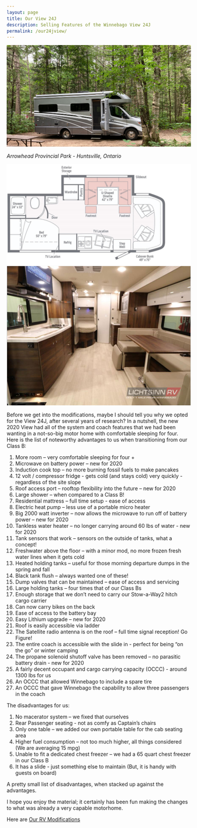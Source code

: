 ```yaml
---
layout: page
title: Our View 24J
description: Selling Features of the Winnebago View 24J
permalink: /our24jview/
---
```


<img src="/assets/OurViewweb.jpg"/>

<i>Arrowhead Provincial Park - Huntsville, Ontario</i>

<img src="/assets/webfloorplan.jpg"/>

<img src="/assets/webinterior.jpg"/>

Before we get into the modifications, maybe I should tell you why we opted for the View 24J, after several years of research?  In a nutshell, the new 2020 View had all of the system and coach features that we had been wanting in a not-so-big motor home with comfortable sleeping for four.  Here is the list of noteworthy advantages to us when transitioning from our Class B:

1.	More room – very comfortable sleeping for four +
2.	Microwave on battery power – new for 2020
3.	Induction cook top – no more burning fossil fuels to make pancakes
4.	12 volt / compressor fridge - gets cold (and stays cold) very quickly - regardless of the site slope 
5.	Roof access port – rooftop flexibility into the future – new for 2020
6.	Large shower – when compared to a Class B!
7.	Residential mattress – full time setup - ease of access
8.	Electric heat pump – less use of a portable micro heater
9.	Big 2000 watt inverter – now allows the microwave to run off of battery power – new for 2020
10.	Tankless water heater – no longer carrying around 60 lbs of water - new for 2020
11.	Tank sensors that work – sensors on the outside of tanks, what a concept!
12.	Freshwater above the floor – with a minor mod, no more frozen fresh water lines when it gets cold
13.	Heated holding tanks – useful for those morning departure dumps in the spring and fall
14.	Black tank flush – always wanted one of these!
15.	Dump valves that can be maintained – ease of access and servicing
16.	Large holding tanks – four times that of our Class Bs
17.	Enough storage that we don’t need to carry our Stow-a-Way2 hitch cargo carrier
18.	Can now carry bikes on the back
19.	Ease of access to the battery bay
20.	Easy Lithium upgrade – new for 2020
21.	Roof is easily accessible via ladder
22.	The Satellite radio antenna is on the roof – full time signal reception!  Go Figure!
23.	The entire coach is accessible with the slide in - perfect for being “on the go” or winter camping
24.	The propane solenoid shutoff valve has been removed – no parasitic battery drain -  new for 2020
25.	A fairly decent occupant and cargo carrying capacity (OCCC) - around 1300 lbs for us
26.	An OCCC that allowed Winnebago to include a spare tire
27.	An OCCC that gave Winnebago the capability to allow three passengers in the coach

The disadvantages for us:

1.	No macerator system – we fixed that ourselves
2.	Rear Passenger seating - not as comfy as Captain’s chairs
3.	Only one table – we added our own portable table for the cab seating area
4.	Higher fuel consumption – not too much higher, all things considered (We are averaging 15 mpg)
5.	Unable to fit a dedicated chest freezer – we had a 65 quart chest freezer in our Class B
6.	It has a slide - just something else to maintain  (But, it is handy with guests on board)

A pretty small list of disadvantages, when stacked up against the advantages.  

I hope you enjoy the material; it certainly has been fun making the changes to what was already a very capable motorhome.

Here are [Our RV Modifications](/ourmods/)

